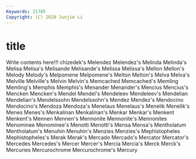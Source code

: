 ```yaml
---
Keywords: 21785
Copyright: (C) 2020 Junjie Li
---
```


# title

Write contents here!!!
chizedek's 
Melendez 
Melendez's 
Melinda 
Melinda's
Melisa 
Melisa's 
Melisande 
Melisande's 
Melissa 
Melissa's 
Mellon 
Mellon's 
Melody 
Melody's
Melpomene 
Melpomene's 
Melton 
Melton's 
Melva 
Melva's 
Melville 
Melville's 
Melvin 
Melvin's
Memcached 
Memcached's 
Memling 
Memling's 
Memphis 
Memphis's 
Menander 
Menander's 
Mencius 
Mencius's
Mencken 
Mencken's 
Mendel 
Mendel's 
Mendeleev 
Mendeleev's 
Mendelian 
Mendelian's 
Mendelssohn 
Mendelssohn's
Mendez 
Mendez's 
Mendocino 
Mendocino's 
Mendoza 
Mendoza's 
Menelaus 
Menelaus's 
Menelik 
Menelik's
Menes 
Menes's 
Menkalinan 
Menkalinan's 
Menkar 
Menkar's 
Menkent 
Menkent's 
Mennen 
Mennen's
Mennonite 
Mennonite's 
Mennonites 
Menominee 
Menominee's 
Menotti 
Menotti's 
Mensa 
Mensa's 
Mentholatum
Mentholatum's 
Menuhin 
Menuhin's 
Menzies 
Menzies's 
Mephistopheles 
Mephistopheles's 
Merak 
Merak's 
Mercado
Mercado's 
Mercator 
Mercator's 
Mercedes 
Mercedes's 
Mercer 
Mercer's 
Mercia 
Mercia's 
Merck
Merck's 
Mercuries 
Mercurochrome 
Mercurochrome's 
Mercury 
